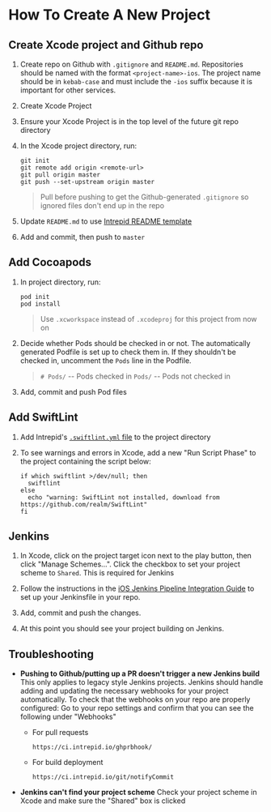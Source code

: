 # How To Create A New Project
## Create Xcode project and Github repo
1. Create repo on Github with `.gitignore` and `README.md`. Repositories should be named with the format `<project-name>-ios`. The project name should be in `kebab-case` and must include the `-ios` suffix because it is important for other services.

1. Create Xcode Project

1. Ensure your Xcode Project is in the top level of the future git repo directory

1. In the Xcode project directory, run:
    ```
    git init
    git remote add origin <remote-url>
    git pull origin master
    git push --set-upstream origin master
    ```
    > Pull before pushing to get the Github-generated `.gitignore` so ignored files don't end up in the repo

1. Update `README.md` to use [Intrepid README template](https://github.com/IntrepidPursuits/sherpa/blob/master/readme-template.md)
1. Add and commit, then push to `master`

## Add Cocoapods
1. In project directory, run:
    ```
    pod init
    pod install
    ```
    > Use `.xcworkspace` instead of `.xcodeproj` for this project from now on

1. Decide whether Pods should be checked in or not. The automatically generated Podfile is set up to check them in. If they shouldn't be checked in, uncomment the `Pods` line in the Podfile.
    > `# Pods/` -- Pods checked in
    > `Pods/` -- Pods not checked in

1. Add, commit and push Pod files

## Add SwiftLint

1. Add Intrepid's [`.swiftlint.yml` file](https://github.com/IntrepidPursuits/swift-style-guide/blob/master/.swiftlint.yml) to the project directory

1. To see warnings and errors in Xcode, add a new "Run Script Phase" to the project containing the script below:
    ```
    if which swiftlint >/dev/null; then
      swiftlint
    else
      echo "warning: SwiftLint not installed, download from https://github.com/realm/SwiftLint"
    fi
    ```
## Jenkins

1. In Xcode, click on the project target icon next to the play button, then click "Manage Schemes...". Click the checkbox to set your project scheme to `Shared`. This is required for Jenkins

1. Follow the instructions in the [iOS Jenkins Pipeline Integration Guide](./ios_jenkins_pipeline_guide.md) to set up your Jenkinsfile in your repo.

1. Add, commit and push the changes.

1. At this point you should see your project building on Jenkins.

## Troubleshooting
- **Pushing to Github/putting up a PR doesn't trigger a new Jenkins build**
This only applies to legacy style Jenkins projects. Jenkins should handle adding and updating the necessary webhooks for your project automatically. To check that the webhooks on your repo are properly configured: Go to your repo settings and confirm that you can see the following under "Webhooks"
    - For pull requests
       ```
       https://ci.intrepid.io/ghprbhook/
       ```

   - For build deployment
       ```
       https://ci.intrepid.io/git/notifyCommit
       ```
- **Jenkins can't find your project scheme**
Check your project scheme in Xcode and make sure the "Shared" box is clicked
